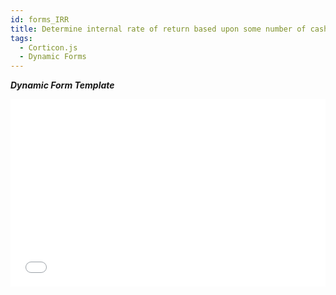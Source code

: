 ```yaml
---
id: forms_IRR
title: Determine internal rate of return based upon some number of cash flows
tags:
  - Corticon.js
  - Dynamic Forms
---
```

_**Dynamic Form Template**_
<iframe width="100%" height="300" src="//jsfiddle.net/notedhelms/pLjmrxb8/2/embedded/result/" allowfullscreen="allowfullscreen" allowpaymentrequest frameborder="0"></iframe>